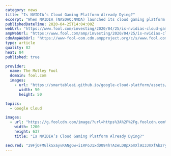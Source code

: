 ```yaml
---
category: news
title: "Is NVIDIA’s Cloud Gaming Platform Already Dying?"
excerpt: "When NVIDIA (NASDAQ:NVDA) launched its cloud gaming platform GeForce Now in February, it seemed poised to disrupt the nascent market. Unlike Alphabet's (NASDAQ:GOOG) (NASDAQ:GOOGL) Google Stadia, which required gamers to repurchase games they already owned, GeForce Now allowed gamers to stream those owned games without an additional purchase."
publishedDateTime: 2020-04-25T14:04:00Z
webUrl: "https://www.fool.com/investing/2020/04/25/is-nvidias-cloud-gaming-platform-already-dying.aspx"
ampWebUrl: "https://www.fool.com/amp/investing/2020/04/25/is-nvidias-cloud-gaming-platform-already-dying.aspx"
cdnAmpWebUrl: "https://www-fool-com.cdn.ampproject.org/c/s/www.fool.com/amp/investing/2020/04/25/is-nvidias-cloud-gaming-platform-already-dying.aspx"
type: article
quality: 82
heat: 84
published: true

provider:
  name: The Motley Fool
  domain: fool.com
  images:
    - url: "https://smartableai.github.io/google-cloud-platform/assets/images/organizations/fool.com-50x50.jpg"
      width: 50
      height: 50

topics:
  - Google Cloud

images:
  - url: "https://g.foolcdn.com/image/?url=https%3A%2F%2Fg.foolcdn.com%2Feditorial%2Fimages%2F569248%2Fgeforce-now-key-visual-1280x680.jpg&w=1200&op=resize"
    width: 1200
    height: 637
    title: "Is NVIDIA’s Cloud Gaming Platform Already Dying?"

secured: "29FjOFMGlkSxayvRANgGw+i1RPoJ1xdD094hTAzeLD8pX6mXl9I3JmXfAb2rydfbmJjurig20l6xDKlgG+9VGP4vkuV/tmyh2+Qgu+JIF0ySO/iN6w+bu7Po5Z+f7KJ/esK2BohSedaJPZ4dOaMMXFqPUA5Wh08P4dgCr4pW/WExrbwjFtbC7cZ6bphSstMfTRYey0QDWdCUV2t8bTZ4rDHefew3J9DP6GVLTcKrw9n57zold1KJ158jGVaM2HUNINEsKvT+/4aSaSfR29cBFHbdvT+4oC9Au4bFQOlm7wfn/Ua4KnYkCPERnCG8mtqdsQ+9K8nErNbHeLN3zs8QOp/9MCMQi/VG/EjRjmul1p4Bni/H6CtS6XbUlpER0ocBHALAYhBdnKK+weOuSmG64p5hkfiw9jYrXw6VsdeB5ouG5ugSBeAjutQpOwQVi7go5p7OFAr8LSgTrRdtXoXF1m3FmimJb1R9NvtkY9GvecU=;LB3jo19ZnLGXIVjlZig63w=="
---
```


